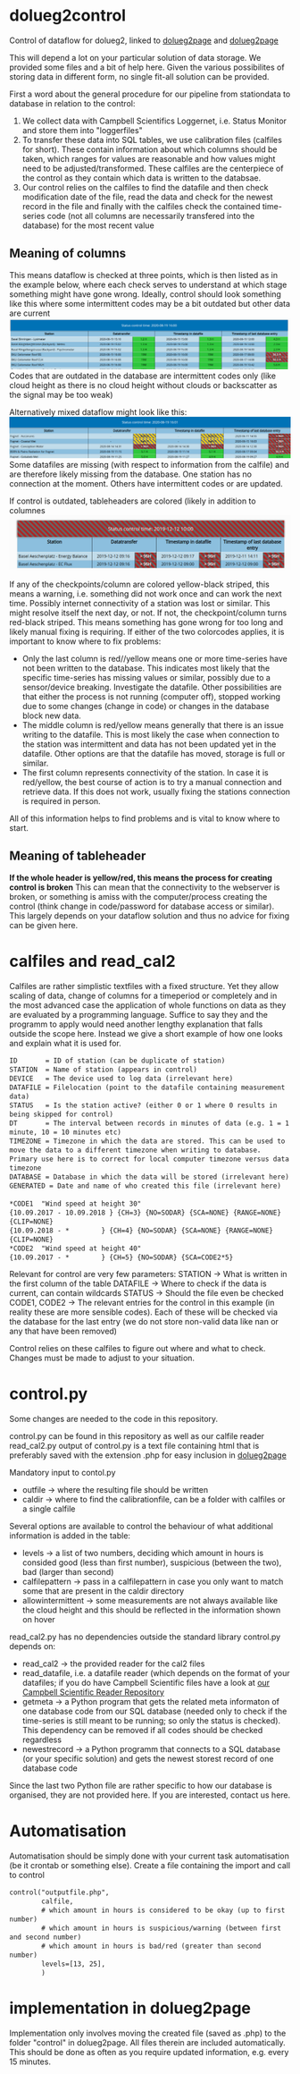 # dolueg2control
Control of dataflow for dolueg2, linked to [dolueg2page](https://github.com/spirrobe/dolueg2page/ "dolueg2page") and [dolueg2page](https://github.com/spirrobe/dolueg2figures/ "dolueg2figures")

This will depend a lot on your particular solution of data storage. We provided some files and a bit of help here. Given the various possibilites of storing data in different form, no single fit-all solution can be provided.

First a word about the general procedure for our pipeline from stationdata to database in relation to the control:
1. We collect data with Campbell Scientifics Loggernet, i.e. Status Monitor and store them into "loggerfiles"
2. To transfer these data into SQL tables, we use calibration files (calfiles for short). These contain information about which columns should be taken, which ranges for values are reasonable and how values might need to be adjusted/transformed. These calfiles are the centerpiece of the control as they contain which data is written to the databsae.
3. Our control relies on the calfiles to find the datafile and then check modification date of the file, read the data and check for the newest record in the file and finally with the calfiles check the contained time-series code (not all columns are necessarily transfered into the database) for the most recent value


## Meaning of columns
This means dataflow is checked at three points, which is then listed as in the example below, where each check serves to understand at which stage something might have gone wrong. Ideally, control should look something like this where some intermittent codes may be a bit outdated but other data are current
![Example of mixed dataflow control](https://raw.githubusercontent.com/spirrobe/dolueg2control/master/control_good.png "Example of good dataflow control")
Codes that are outdated in the database are intermittent codes only (like cloud height as there is no cloud height without clouds or backscatter as the signal may be too weak) 

Alternatively mixed dataflow might look like this: 
![Example of mixed dataflow control](https://raw.githubusercontent.com/spirrobe/dolueg2control/master/control_mixed.png "Example of mixed dataflow control")
Some datafiles are missing (with respect to information from the calfile) and are therefore likely missing from the database. One station has no connection at the moment. Others have intermittent codes or are updated.


If control is outdated, tableheaders are colored (likely in addition to columnes
![Example of bad dataflow and outdated control](https://raw.githubusercontent.com/spirrobe/dolueg2control/master/control.png "Example of bad dataflow control")




If any of the checkpoints/column are colored yellow-black striped, this means a warning, i.e. something did not work once and can work the next time. Possibly internet connectivity of a station was lost or similar. This might resolve itself the next day, or not.
If not, the checkpoint/column turns red-black striped. This means something has gone wrong for too long and likely manual fixing is requiring.
If either of the two colorcodes applies, it is important to know where to fix problems:
- Only the last column is red//yellow means one or more time-series have not been written to the database. This indicates most likely that the specific time-series has missing values or similar, possibly due to a sensor/device breaking. Investigate the datafile. Other possibilities are that either the process is not running (computer off), stopped working due to some changes (change in code) or changes in the database block new data.
- The middle column is red/yellow means generally that there is an issue writing to the datafile. This is most likely the case when connection to the station was intermittent and data has not been updated yet in the datafile. Other options are that the datafile has moved, storage is full or similar.
- The first column represents connectivity of the station. In case it is red/yellow, the best course of action is to try a manual connection and retrieve data. If this does not work, usually fixing the stations connection is required in person.

All of this information helps to find problems and is vital to know where to start.

## Meaning of tableheader
**If the whole header is yellow/red, this means the process for creating control is broken**
This can mean that the connectivity to the webserver is broken, or something is amiss with the computer/process creating the control (think change in code/password for database access or similar). This largely depends on your dataflow solution and thus no advice for fixing can be given here.


# calfiles and read_cal2
Calfiles are rather simplistic textfiles with a fixed structure. Yet they allow scaling of data, change of columns for a timeperiod or completely and in the most advanced case the application of whole functions on data as they are evaluated by a programming language. Suffice to say they and the programm to apply would need another lengthy explanation that falls outside the scope here. Instead we give a short example of how one looks and explain what it is used for.
```
ID       = ID of station (can be duplicate of station)
STATION  = Name of station (appears in control)
DEVICE   = The device used to log data (irrelevant here)
DATAFILE = Filelocation (point to the datafile containing measurement data)
STATUS   = Is the station active? (either 0 or 1 where 0 results in being skipped for control)
DT       = The interval between records in minutes of data (e.g. 1 = 1 minute, 10 = 10 minutes etc)
TIMEZONE = Timezone in which the data are stored. This can be used to move the data to a different timezone when writing to database. Primary use here is to correct for local computer timezone versus data timezone
DATABASE = Database in which the data will be stored (irrelevant here)
GENERATED = Date and name of who created this file (irrelevant here)

*CODE1  "Wind speed at height 30"
{10.09.2017 - 10.09.2018 } {CH=3} {NO=SODAR} {SCA=NONE} {RANGE=NONE} {CLIP=NONE}
{10.09.2018 - *        } {CH=4} {NO=SODAR} {SCA=NONE} {RANGE=NONE} {CLIP=NONE}
*CODE2  "Wind speed at height 40"
{10.09.2017 - *        } {CH=5} {NO=SODAR} {SCA=CODE2*5} 
```

Relevant for control are very few parameters:
STATION -> What is written in the first column of the table
DATAFILE -> Where to check if the data is current, can contain wildcards
STATUS -> Should the file even be checked
CODE1, CODE2 -> The relevant entries for the control in this example (in reality these are more sensible codes). Each of these will be checked via the database for the last entry (we do not store non-valid data like nan or any that have been removed)

Control relies on these calfiles to figure out where and what to check. Changes must be made to adjust to your situation.

# control.py
Some changes are needed to the code in this repository. 

control.py can be found in this repository as well as our calfile reader read_cal2.py
output of control.py is a text file containing html that is preferably saved with the extension .php for easy inclusion in [dolueg2page](https://github.com/spirrobe/dolueg2page)

Mandatory input to contol.py
- outfile -> where the resulting file should be written
- caldir -> where to find the calibrationfile, can be a folder with calfiles or a single calfile

Several options are available to control the behaviour of what additional information is added in the table:
- levels -> a list of two numbers, deciding which amount in hours is consided good (less than first number), suspicious (between the two), bad (larger than second)
- calfilepattern -> pass in a calfilepattern in case you only want to match some that are present in the caldir directory
- allowintermittent -> some measurements are not always available like the cloud height and this should be reflected in the information shown on hover

read_cal2.py has no dependencies outside the standard library
control.py depends on:
- read_cal2 -> the provided reader for the cal2 files
- read_datafile, i.e. a datafile reader (which depends on the format of your datafiles; if you do have Campbell Scientific files have a look at [our Campbell Scientific Reader Repository](https://github.com/spirrobe/campbell)
- getmeta -> a Python program that gets the related meta informaton of one database code from our SQL database (needed only to check if the time-series is still meant to be running; so only the status is checked). This dependency can be removed if all codes should be checked regardless
- newestrecord -> a Python programm that connects to a SQL database (or your specific solution) and gets the newest storest record of one database code

Since the last two Python file are rather specific to how our database is organised, they are not provided here. If you are interested, contact us here.


# Automatisation
Automatisation should be simply done with your current task automatisation (be it crontab or something else). Create a file containing the import and call to control
```
control("outputfile.php",
        calfile,
        # which amount in hours is considered to be okay (up to first number)
        # which amount in hours is suspicious/warning (between first and second number)
        # which amount in hours is bad/red (greater than second number)
        levels=[13, 25], 
        )

```
# implementation in dolueg2page
Implementation only involves moving the created file (saved as .php) to the folder "control" in dolueg2page. All files therein are included automatically. This should be done as often as you require updated information, e.g. every 15 minutes.

